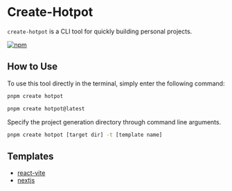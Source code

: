 # Create-Hotpot

<div align="left">

`create-hotpot` is a CLI tool for quickly building personal projects.

[![npm](https://img.shields.io/npm/v/create-hotpot?logo=npm)](https://www.npmjs.com/package/create-hotpot)

</div>

## How to Use

To use this tool directly in the terminal, simply enter the following command:

```bash
pnpm create hotpot
```

```bash
pnpm create hotpot@latest
```

Specify the project generation directory through command line arguments.

```bash
pnpm create hotpot [target dir] -t [template name]
```

## Templates

- [react-vite](https://github.com/binghuis/tmpl-react-vite)
- [nextjs](https://github.com/binghuis/tmpl-nextjs)
